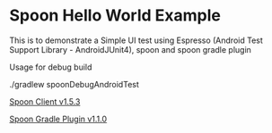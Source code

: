 # Spoon Hello World Example

This is to demonstrate a Simple UI test using Espresso (Android Test Support Library - AndroidJUnit4),
spoon and spoon gradle plugin


Usage for debug build 

./gradlew spoonDebugAndroidTest


[Spoon Client v1.5.3](https://github.com/square/spoon)

[Spoon Gradle Plugin v1.1.0](https://github.com/stanfy/spoon-gradle-plugin)